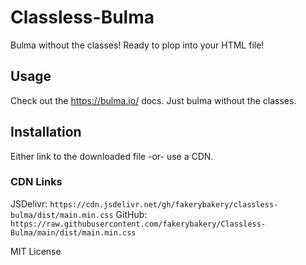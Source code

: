 # Classless-Bulma
Bulma without the classes! Ready to plop into your HTML file!
## Usage
Check out the https://bulma.io/ docs. Just bulma without the classes.
## Installation
Either link to the downloaded file -or- use a CDN.
### CDN Links
JSDelivr: `https://cdn.jsdelivr.net/gh/fakerybakery/classless-bulma/dist/main.min.css`
GitHub: `https://raw.githubusercontent.com/fakerybakery/Classless-Bulma/main/dist/main.min.css`

MIT License
